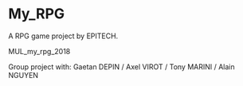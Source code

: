 # My_RPG
A RPG game project by EPITECH. 

MUL_my_rpg_2018

Group project with:
Gaetan DEPIN /
Axel VIROT /
Tony MARINI /
Alain NGUYEN
